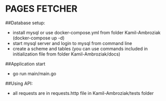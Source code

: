 # PAGES FETCHER

##Database setup:

- install mysql or use docker-compose.yml from folder Kamil-Ambroziak (docker-compose up -d)
- start mysql server and login to mysql from command line
- create a scheme and tables (you can use commands included in initialization file from folder Kamil-Ambroziak/docs)  

##Application start
- go run main/main.go

##Using API:
- all requests are in requests.http file in Kamil-Ambroziak/tests folder